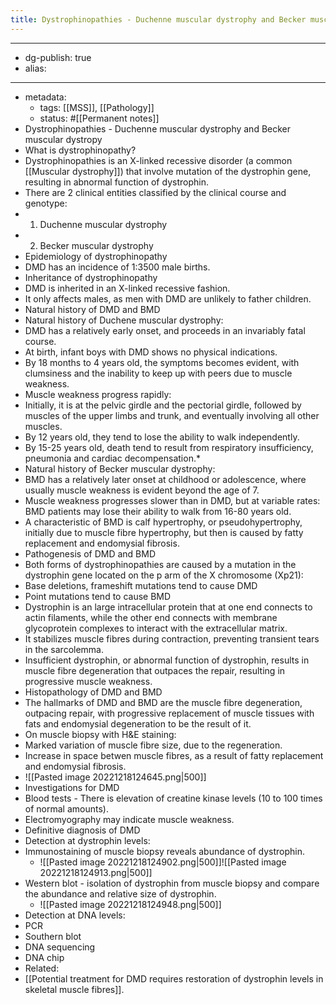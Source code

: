 ```yaml
---
title: Dystrophinopathies - Duchenne muscular dystrophy and Becker muscular dystropy
---
```


- --
- dg-publish: true
- alias:
- --
- metadata:
	- tags: [[MSS]], [[Pathology]]
	- status: #[[Permanent notes]]
- Dystrophinopathies - Duchenne muscular dystrophy and Becker muscular dystropy
- What is dystrophinopathy?
- Dystrophinopathies is an X-linked recessive disorder (a common [[Muscular dystrophy]]) that involve mutation of the dystrophin gene, resulting in abnormal function of dystrophin.
- There are 2 clinical entities classified by the clinical course and genotype:
- 1. Duchenne muscular dystrophy
- 2. Becker muscular dystrophy
- Epidemiology of dystrophinopathy
- DMD has an incidence of 1:3500 male births.
- Inheritance of dystrophinopathy
- DMD is inherited in an X-linked recessive fashion.
- It only affects males, as men with DMD are unlikely to father children.
- Natural history of DMD and BMD
- Natural history of Duchene muscular dystrophy:
- DMD has a relatively early onset, and proceeds in an invariably fatal course.
- At birth, infant boys with DMD shows no physical indications.
- By 18 months to 4 years old, the symptoms becomes evident, with clumsiness and the inability to keep up with peers due to muscle weakness.
- Muscle weakness progress rapidly:
- Initially, it is at the pelvic girdle and the pectorial girdle, followed by muscles of the upper limbs and trunk, and eventually involving all other muscles.
- By 12 years old, they tend to lose the ability to walk independently.
- By 15-25 years old, death tend to result from respiratory insufficiency, pneumonia and cardiac decompensation.*
- Natural history of Becker muscular dystrophy:
- BMD has a relatively later onset at childhood or adolescence, where usually muscle weakness is evident beyond the age of 7.
- Muscle weakness progresses slower than in DMD, but at variable rates: BMD patients may lose their ability to walk from 16-80 years old.
- A characteristic of BMD is calf hypertrophy, or pseudohypertrophy, initially due to muscle fibre hypertrophy, but then is caused by fatty replacement and endomysial fibrosis.
- Pathogenesis of DMD and BMD
- Both forms of dystrophinopathies are caused by a mutation in the dystrophin gene located on the p arm of the X chromosome (Xp21):
- Base deletions, frameshift mutations tend to cause DMD
- Point mutations tend to cause BMD
- Dystrophin is an large intracellular protein that at one end connects to actin filaments, while the other end connects with membrane glycoprotein complexes to interact with the extracellular matrix.
- It stabilizes muscle fibres during contraction, preventing transient tears in the sarcolemma.
- Insufficient dystrophin, or abnormal function of dystrophin, results in muscle fibre degeneration that outpaces the repair, resulting in progressive muscle weakness.
- Histopathology of DMD and BMD
- The hallmarks of DMD and BMD are the muscle fibre degeneration, outpacing repair, with progressive replacement of muscle tissues with fats and endomysial degeneration to be the result of it.
- On muscle biopsy with H&E staining:
- Marked variation of muscle fibre size, due to the regeneration.
- Increase in space betwen muscle fibres, as a result of fatty replacement and endomysial fibrosis.
- ![[Pasted image 20221218124645.png|500]]
- Investigations for DMD
- Blood tests - There is elevation of creatine kinase levels (10 to 100 times of normal amounts).
- Electromyography may indicate muscle weakness.
- Definitive diagnosis of DMD
- Detection at dystrophin levels:
- Immunostaining of muscle biopsy reveals abundance of dystrophin.
	- ![[Pasted image 20221218124902.png|500]]![[Pasted image 20221218124913.png|500]]
- Western blot - isolation of dystrophin from muscle biopsy and compare the abundance and relative size of dystrophin.
	- ![[Pasted image 20221218124948.png|500]]
- Detection at DNA levels:
- PCR
- Southern blot
- DNA sequencing
- DNA chip
- Related:
- [[Potential treatment for DMD requires restoration of dystrophin levels in skeletal muscle fibres]].